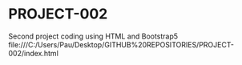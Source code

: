 # PROJECT-002
Second project coding using HTML and Bootstrap5
file:///C:/Users/Pau/Desktop/GITHUB%20REPOSITORIES/PROJECT-002/index.html
